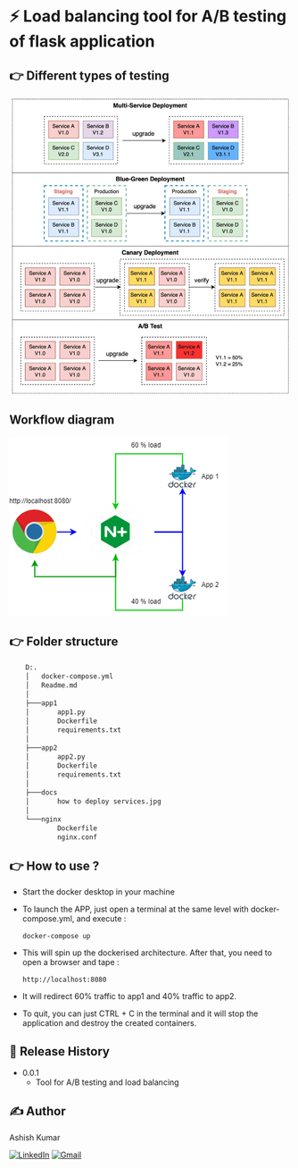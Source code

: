 # ⚡ Load balancing tool for A/B testing of flask application

## 👉 Different types of testing
![](./docs/how%20to%20deploy%20services.jpg)

## Workflow diagram

![](./docs/load%20balancer.png)

## 👉 Folder structure

```
    D:.
    │   docker-compose.yml
    │   Readme.md
    │
    ├───app1
    │       app1.py
    │       Dockerfile
    │       requirements.txt
    │
    ├───app2
    │       app2.py
    │       Dockerfile
    │       requirements.txt
    │
    ├───docs
    │       how to deploy services.jpg
    │
    └───nginx
            Dockerfile
            nginx.conf
```

## 👉 How to use ?
- Start the docker desktop in your machine
- To launch the APP, just open a terminal at the same level with docker-compose.yml, and execute : 
    ```
    docker-compose up
    ```

- This will spin up the dockerised architecture. After that, you need to open a browser and tape : 
    ```
    http://localhost:8080
    ```
- It will redirect 60% traffic to app1 and 40% traffic to app2.
- To quit, you can just CTRL + C in the terminal and it will stop the application and destroy the created containers.

## 📜 Release History

* 0.0.1
    * Tool for A/B testing and load balancing

## ✍️ Author

Ashish Kumar

[![LinkedIn](https://img.shields.io/badge/-Ashish%20Kumar-blue?style=social&logo=Linkedin&logoColor=blue&link=https://www.linkedin.com/in/ashishkrb7/)](https://www.linkedin.com/in/ashishk766/) 
[![Gmail](https://img.shields.io/badge/-Ashish%20Kumar-c14438?style=social&logo=Gmail&logoColor=red&link=mailto:ashishkrb7@gmail.com)](mailto:ashishkrb7@gmail.com)
